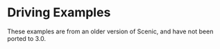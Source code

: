 # Driving Examples

These examples are from an older version of Scenic, and have not been ported to 3.0.
